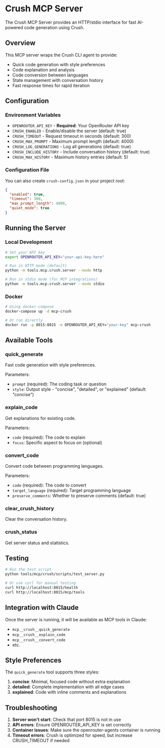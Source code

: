 # Crush MCP Server

The Crush MCP Server provides an HTTP/stdio interface for fast AI-powered code generation using Crush.

## Overview

This MCP server wraps the Crush CLI agent to provide:
- Quick code generation with style preferences
- Code explanation and analysis
- Code conversion between languages
- State management with conversation history
- Fast response times for rapid iteration

## Configuration

### Environment Variables

- `OPENROUTER_API_KEY` - **Required**: Your OpenRouter API key
- `CRUSH_ENABLED` - Enable/disable the server (default: true)
- `CRUSH_TIMEOUT` - Request timeout in seconds (default: 300)
- `CRUSH_MAX_PROMPT` - Maximum prompt length (default: 4000)
- `CRUSH_LOG_GENERATIONS` - Log all generations (default: true)
- `CRUSH_INCLUDE_HISTORY` - Include conversation history (default: true)
- `CRUSH_MAX_HISTORY` - Maximum history entries (default: 5)

### Configuration File

You can also create `crush-config.json` in your project root:

```json
{
  "enabled": true,
  "timeout": 300,
  "max_prompt_length": 4000,
  "quiet_mode": true
}
```

## Running the Server

### Local Development

```bash
# Set your API key
export OPENROUTER_API_KEY="your-api-key-here"

# Run in HTTP mode (default)
python -m tools.mcp.crush.server --mode http

# Run in stdio mode (for MCP integrations)
python -m tools.mcp.crush.server --mode stdio
```

### Docker

```bash
# Using docker-compose
docker-compose up -d mcp-crush

# Or run directly
docker run -p 8015:8015 -e OPENROUTER_API_KEY="your-key" mcp-crush
```

## Available Tools

### quick_generate
Fast code generation with style preferences.

Parameters:
- `prompt` (required): The coding task or question
- `style`: Output style - "concise", "detailed", or "explained" (default: "concise")

### explain_code
Get explanations for existing code.

Parameters:
- `code` (required): The code to explain
- `focus`: Specific aspect to focus on (optional)

### convert_code
Convert code between programming languages.

Parameters:
- `code` (required): The code to convert
- `target_language` (required): Target programming language
- `preserve_comments`: Whether to preserve comments (default: true)

### clear_crush_history
Clear the conversation history.

### crush_status
Get server status and statistics.

## Testing

```bash
# Run the test script
python tools/mcp/crush/scripts/test_server.py

# Or use curl for manual testing
curl http://localhost:8015/health
curl http://localhost:8015/mcp/tools
```

## Integration with Claude

Once the server is running, it will be available as MCP tools in Claude:
- `mcp__crush__quick_generate`
- `mcp__crush__explain_code`
- `mcp__crush__convert_code`
- etc.

## Style Preferences

The `quick_generate` tool supports three styles:

1. **concise**: Minimal, focused code without extra explanation
2. **detailed**: Complete implementation with all edge cases
3. **explained**: Code with inline comments and explanations

## Troubleshooting

1. **Server won't start**: Check that port 8015 is not in use
2. **API errors**: Ensure OPENROUTER_API_KEY is set correctly
3. **Container issues**: Make sure the openrouter-agents container is running
4. **Timeout errors**: Crush is optimized for speed, but increase CRUSH_TIMEOUT if needed
